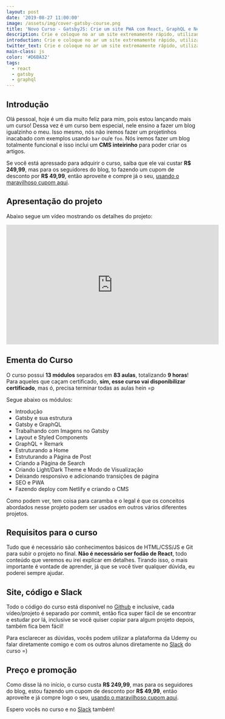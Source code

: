 ```yaml
---
layout: post
date: '2019-08-27 11:00:00'
image: /assets/img/cover-gatsby-course.png
title: 'Novo Curso - GatsbyJS: Crie um site PWA com React, GraphQL e Netlify CMS'
description: Crie e coloque no ar um site extremamente rápido, utilizando boas práticas e as ferramentas mais utilizadas no mercado.
introduction: Crie e coloque no ar um site extremamente rápido, utilizando boas práticas e as ferramentas mais utilizadas no mercado.
twitter_text: Crie e coloque no ar um site extremamente rápido, utilizando boas práticas e as ferramentas mais utilizadas no mercado.
main-class: js
color: '#D6BA32'
tags:
  - react
  - gatsby
  - graphql
---
```


## Introdução

Olá pessoal, hoje é um dia muito feliz para mim, pois estou lançando mais um curso! Dessa vez é um curso bem especial, nele ensino a fazer um blog igualzinho o meu. Isso mesmo, nós não iremos fazer um projetinhos inacabado com exemplos usando `bar` ou/e `foo`. Nós iremos fazer um blog totalmente funcional e isso inclui um **CMS inteirinho** para poder criar os artigos.

Se você está apressado para adquirir o curso, saiba que ele vai custar **R\$ 249,99**, mas para os seguidores do blog, to fazendo um cupom de desconto por **R\$ 49,99**, então aproveite e compre já o seu, [usando o maravilhoso cupom aqui](https://www.udemy.com/gatsby-crie-um-site-pwa-com-react-graphql-e-netlify-cms/?couponCode=PROMOMAI21).

## Apresentação do projeto

Abaixo segue um vídeo mostrando os detalhes do projeto:

<iframe width="560" height="315" src="https://www.youtube.com/embed/mCrK1r9ua34" frameborder="0" allow="accelerometer; autoplay; encrypted-media; gyroscope; picture-in-picture" allowfullscreen></iframe>

## Ementa do Curso

O curso possui **13 módulos** separados em **83 aulas**, totalizando **9 horas**! Para aqueles que caçam certificado, **sim, esse curso vai disponibilizar certificado**, mas ó, precisa terminar todas as aulas hein =p

Segue abaixo os módulos:

- Introdução
- Gatsby e sua estrutura
- Gatsby e GraphQL
- Trabalhando com Imagens no Gatsby
- Layout e Styled Components
- GraphQL + Remark
- Estruturando a Home
- Estruturando a Página de Post
- Criando a Página de Search
- Criando Light/Dark Theme e Modo de Visualização
- Deixando responsivo e adicionando transições de página
- SEO e PWA
- Fazendo deploy com Netlify e criando o CMS

Como podem ver, tem coisa para caramba e o legal é que os conceitos abordados nesse projeto podem ser usados em outros vários diferentes projetos.

## Requisitos para o curso

Tudo que é necessário são conhecimentos básicos de HTML/CSS/JS e Git para subir o projeto no final. **Não é necessário ser fodão de React**, todo conteúdo que veremos eu irei explicar em detalhes. Tirando isso, o mais importante é vontade de aprender, já que se você tiver qualquer dúvida, eu poderei sempre ajudar.

## Site, código e Slack

Todo o código do curso está disponível no [Github](https://github.com/willianjusten/gatsby-course) e inclusive, cada vídeo/projeto é separado por commit, então fica super fácil de se encontrar e estudar por lá, inclusive se você quiser copiar para algum projeto depois, também fica bem fácil!

Para esclarecer as dúvidas, vocês podem utilizar a plataforma da Udemy ou falar diretamente comigo e com os outros alunos diretamente no [Slack](https://bit.ly/slack-will/) do curso =)

## Preço e promoção

Como disse lá no início, o curso custa **R\$ 249,99**, mas para os seguidores do blog, estou fazendo um cupom de desconto por **R\$ 49,99**, então aproveite e já compre logo o seu, [usando o maravilhoso cupom aqui](https://www.udemy.com/gatsby-crie-um-site-pwa-com-react-graphql-e-netlify-cms/?couponCode=PROMOMAI21).

Espero vocês no curso e no [Slack](https://bit.ly/slack-will/) também!
